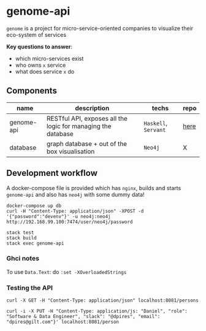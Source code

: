 # genome-api
`genome` is a project for micro-service-oriented companies to visualize their eco-system of services


**Key questions to answer**:
* which micro-services exist
* who owns `x` service
* what does service `x` do

## Components

| name | description | techs | repo
|---|---|---|---|
| genome-api | RESTful API, exposes all the logic for managing the database | `Haskell`, `Servant` | [here](https://github.com/dmateusp/genome-api) |
| database | graph database + out of the box visualisation | `Neo4j` | X |
 
## Development workflow

A docker-compose file is provided which has `nginx`, builds and starts `genome-api` and also has `neo4j` with some dummy data!

```
docker-compose up db
curl -H "Content-Type: application/json" -XPOST -d '{"password":"devenv"}' -u neo4j:neo4j http://192.168.99.100:7474/user/neo4j/password

stack test
stack build
stack exec genome-api
```

### Ghci notes
To use `Data.Text`: do `:set -XOverloadedStrings`

### Testing the API
```
curl -X GET -H "Content-Type: application/json" localhost:8081/persons

curl -i -X PUT -H "Content-Type: application/js: "Daniel", "role": "Software & Data Engineer", "slack": "@dpires", "email": "dpires@gilt.com"}' localhost:8081/person
```
